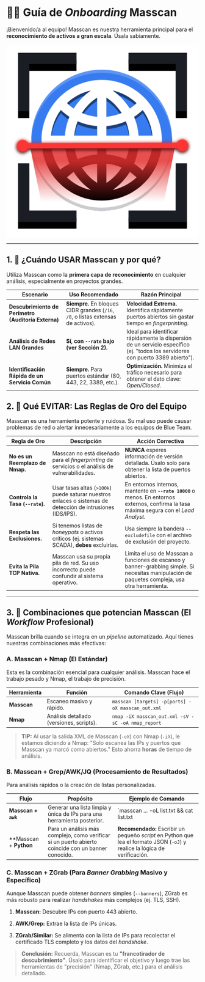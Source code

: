 # 🧑‍💻 Guía de _Onboarding_ Masscan

¡Bienvenido/a al equipo! Masscan es nuestra herramienta principal para el **reconocimiento de activos a gran escala**. Úsala sabiamente.

![Captura Masscan](img/masscan.png)

----------

## 1. 🚦 ¿Cuándo USAR Masscan y por qué?

Utiliza Masscan como la **primera capa de reconocimiento** en cualquier análisis, especialmente en proyectos grandes.

| **Escenario** | **Uso Recomendado** | **Razón Principal** |
|--------------|--------------|--------------|
| **Descubrimiento de Perímetro (Auditoría Externa)** | **Siempre.** En bloques CIDR grandes (`/16`, `/8`, o listas extensas de activos). | **Velocidad Extrema.** Identifica rápidamente puertos abiertos sin gastar tiempo en _fingerprinting_. |
| **Análisis de Redes LAN Grandes** | **Sí, con `--rate` bajo (ver Sección 2).** | Ideal para identificar rápidamente la dispersión de un servicio específico (ej. "todos los servidores con puerto 3389 abierto"). |
| **Identificación Rápida de un Servicio Común** | **Siempre.** Para puertos estándar (80, 443, 22, 3389, etc.). | **Optimización.** Minimiza el tráfico necesario para obtener el dato clave: _Open/Closed_. |

## 2. 🛑 Qué EVITAR: Las Reglas de Oro del Equipo

Masscan es una herramienta potente y ruidosa. Su mal uso puede causar problemas de red o alertar innecesariamente a los equipos de Blue Team.

| **Regla de Oro** | **Descripción** | **Acción Correctiva** |
|--------------|--------------|--------------|
| **No es un Reemplazo de Nmap.** | Masscan no está diseñado para el _fingerprinting_ de servicios o el análisis de vulnerabilidades. | **NUNCA** esperes información de versión detallada. Úsalo solo para obtener la lista de puertos abiertos. |
| **Controla la Tasa (`--rate`).** | Usar tasas altas (`>100k`) puede saturar nuestros enlaces o sistemas de detección de intrusiones (IDS/IPS). | En entornos internos, mantente en **`--rate 10000`** o menos. En entornos externos, confirma la tasa máxima segura con el _Lead Analyst_. |
| **Respeta las Exclusiones.** | Si tenemos listas de _honeypots_ o activos críticos (ej. sistemas SCADA), **debes** excluirlas. | Usa siempre la bandera `--excludefile` con el archivo de exclusión del proyecto. |
| **Evita la Pila TCP Nativa.** | Masscan usa su propia pila de red. Su uso incorrecto puede confundir al sistema operativo. | Limita el uso de Masscan a funciones de escaneo y banner-grabbing simple. Si necesitas manipulación de paquetes compleja, usa otra herramienta. |

----------

## 3. 🧩 Combinaciones que potencian Masscan (El _Workflow_ Profesional)

Masscan brilla cuando se integra en un _pipeline_ automatizado. Aquí tienes nuestras combinaciones más efectivas:

### A. Masscan + Nmap (El Estándar)

Esta es la combinación esencial para cualquier análisis. Masscan hace el trabajo pesado y Nmap, el trabajo de precisión.

| **Herramienta** | **Función** | **Comando Clave (Flujo)** |
|--------------|--------------|--------------|
| **Masscan** | Escaneo masivo y rápido. | `masscan [targets] -p[ports] -oX masscan_out.xml` |
| **Nmap** | Análisis detallado (versiones, scripts). | `nmap -iX masscan_out.xml -sV -sC -oA nmap_report` |

> **TIP:** Al usar la salida XML de Masscan (`-oX`) con Nmap (`-iX`), le estamos diciendo a Nmap: "Solo escanea las IPs y puertos que Masscan ya marcó como abiertos." Esto ahorra **horas** de tiempo de análisis.

### B. Masscan + Grep/AWK/JQ (Procesamiento de Resultados)

Para análisis rápidos o la creación de listas personalizadas.

| **Flujo** | **Propósito** | **Ejemplo de Comando** |
|--------------|--------------|--------------|
| **Masscan + `awk`** | Generar una lista limpia y única de IPs para una herramienta posterior. | `masscan ... -oL list.txt && cat list.txt |
| **Masscan + **Python** | Para un análisis más complejo, como verificar si un puerto abierto coincide con un banner conocido. | **Recomendado:** Escribir un pequeño _script_ en Python que lea el formato JSON (`-oJ`) y realice la lógica de verificación. |

### C. Masscan + ZGrab (Para _Banner Grabbing_ Masivo y Específico)

Aunque Masscan puede obtener _banners_ simples (`--banners`), ZGrab es más robusto para realizar _handshakes_ más complejos (ej. TLS, SSH).

1. **Masscan:** Descubre IPs con puerto 443 abierto.

2. **AWK/Grep:** Extrae la lista de IPs únicas.

3. **ZGrab/Similar:** Se alimenta con la lista de IPs para recolectar el certificado TLS completo y los datos del _handshake_.

> **Conclusión:** Recuerda, Masscan es tu **"francotirador de descubrimiento"**. Úsalo para identificar el objetivo y luego trae las herramientas de "precisión" (Nmap, ZGrab, etc.) para el análisis detallado.
